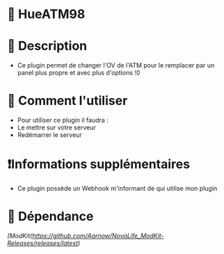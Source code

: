 # :atm: HueATM98

# :art: Description
- Ce plugin permet de changer l'OV de l'ATM pour le remplacer par un panel plus propre et avec plus d'options !0

# :bell: Comment l'utiliser
- Pour utiliser ce plugin il faudra :
- Le mettre sur votre serveur
- Redémarrer le serveur

# :exclamation:Informations supplémentaires
- Ce plugin possède un Webhook m'informant de qui utilise mon plugin
# :green_book:  Dépendance
*[ModKit(https://github.com/Aarnow/NovaLife_ModKit-Releases/releases/latest)*
